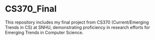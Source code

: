 # CS370_Final
This repository includes my final project from CS370 (Current/Emerging Trends in CS) at SNHU, demonstrating proficiency in research efforts for Emerging Trends in Computer Science.
